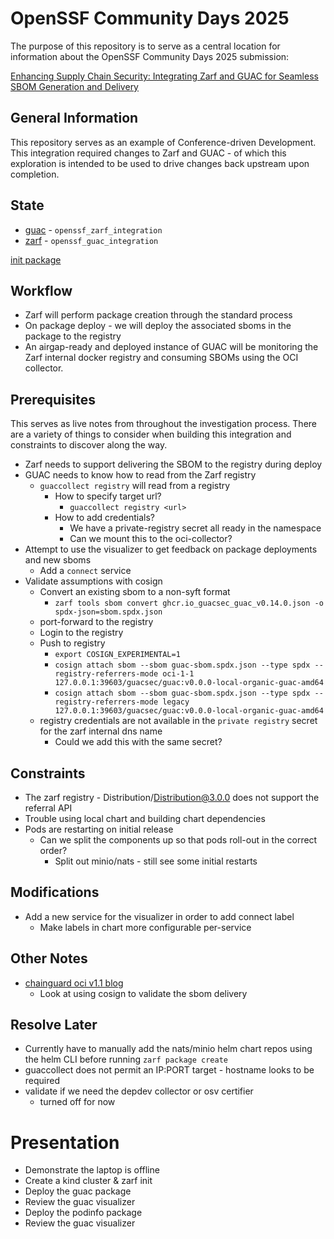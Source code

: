 # OpenSSF Community Days 2025

The purpose of this repository is to serve as a central location for information about the OpenSSF Community Days 2025 submission: 

[Enhancing Supply Chain Security: Integrating Zarf and GUAC for Seamless SBOM Generation and Delivery](https://sched.co/1zhnb)

## General Information

This repository serves as an example of Conference-driven Development. This integration required changes to Zarf and GUAC - of which this exploration is intended to be used to drive changes back upstream upon completion.

## State
- [guac](git@github.com:brandtkeller/guac.git) - `openssf_zarf_integration`
- [zarf](git@github.com:zarf-dev/zarf.git) - `openssf_guac_integration`

[init package](https://github.com/zarf-dev/zarf/releases/download/v0.56.0/zarf-init-arm64-v0.56.0.tar.zst)

## Workflow

- Zarf will perform package creation through the standard process
- On package deploy - we will deploy the associated sboms in the package to the registry
- An airgap-ready and deployed instance of GUAC will be monitoring the Zarf internal docker registry and consuming SBOMs using the OCI collector.

## Prerequisites

This serves as live notes from throughout the investigation process. There are a variety of things to consider when building this integration and constraints to discover along the way. 

- Zarf needs to support delivering the SBOM to the registry during deploy
- GUAC needs to know how to read from the Zarf registry
  - `guaccollect registry` will read from a registry
    - How to specify target url?
      - `guaccollect registry <url>`
    - How to add credentials?
      - We have a private-registry secret all ready in the namespace
      - Can we mount this to the oci-collector?
- Attempt to use the visualizer to get feedback on package deployments and new sboms
  - Add a `connect` service
- Validate assumptions with cosign
  - Convert an existing sbom to a non-syft format
    - `zarf tools sbom convert ghcr.io_guacsec_guac_v0.14.0.json -o spdx-json=sbom.spdx.json`
  - port-forward to the registry
  - Login to the registry
  - Push to registry
    - `export COSIGN_EXPERIMENTAL=1`
    - `cosign attach sbom --sbom guac-sbom.spdx.json --type spdx --registry-referrers-mode oci-1-1 127.0.0.1:39603/guacsec/guac:v0.0.0-local-organic-guac-amd64`
    - `cosign attach sbom --sbom guac-sbom.spdx.json --type spdx --registry-referrers-mode legacy 127.0.0.1:39603/guacsec/guac:v0.0.0-local-organic-guac-amd64`
  - registry credentials are not available in the `private registry` secret for the zarf internal dns name
    - Could we add this with the same secret?

## Constraints
- The zarf registry - Distribution/Distribution@3.0.0 does not support the referral API
- Trouble using local chart and building chart dependencies
- Pods are restarting on initial release
  - Can we split the components up so that pods roll-out in the correct order?
    - Split out minio/nats - still see some initial restarts 

## Modifications
- Add a new service for the visualizer in order to add connect label
  - Make labels in chart more configurable per-service


## Other Notes
- [chainguard oci v1.1 blog](https://www.chainguard.dev/unchained/building-towards-oci-v1-1-support-in-cosign)
  - Look at using cosign to validate the sbom delivery

## Resolve Later
- Currently have to manually add the nats/minio helm chart repos using the helm CLI before running `zarf package create`
- guaccollect does not permit an IP:PORT target - hostname looks to be required
- validate if we need the depdev collector or osv certifier
  - turned off for now

# Presentation

- Demonstrate the laptop is offline
- Create a kind cluster & zarf init
- Deploy the guac package
- Review the guac visualizer
- Deploy the podinfo package
- Review the guac visualizer
